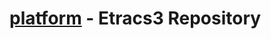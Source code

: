 [platform](http://www.ramesesinc.com/) - Etracs3 Repository
===========================================================

